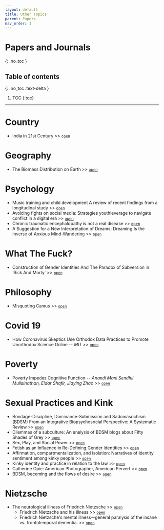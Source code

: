 ```yaml
---
layout: default
title: Other Topics
parent: Papers
nav_order: 1
---
```


# Papers and Journals
{: .no_toc }

## Table of contents
{: .no_toc .text-delta }

1. TOC
{:toc}

---

# Country

- India in 21st Century >> [`open`](https://sci-hub.tw/10.2307/2623830)

# Geography

- The Biomass Distribution on Earth >> [`open`](https://www.pnas.org/content/pnas/115/25/6506.full.pdf)

# Psychology

- Music training and child development A review of recent findings from a longitudinal study >> [`open`](https://sci-hub.tw/10.1111/nyas.13606)
- Avoiding fights on social media: Strategies youthleverage to navigate conflict in a digital era >> [`open`](https://sci-hub.tw/10.1002/jcop.22363)
- Chronic traumatic encephalopathy is not a real disease >> [`open`](https://academic.oup.com/acn/article/33/5/644/5087832)
- A Suggestion for a New Interpretation of Dreams: Dreaming Is the Inverse of Anxious Mind-Wandering >> [`open`](https://psyarxiv.com/k6trz/)

# What The Fuck?

- Construction of Gender Identities And The Paradox of Subversion in ‘Rick And Morty’ >> [`open`](http://www.journalcra.com/sites/default/files/issue-pdf/31365.pdf)

# Philosophy

- Misquoting Camus >> [`open`](https://www.academia.edu/19617157/The_noble_art_of_misquoting_Camus_from_its_origins_to_the_Internet_era)

# Covid 19

- How Coronavirus Skeptics Use Orthodox Data Practices to Promote Unorthodox Science Online -- *MIT* >> [`open`](https://arxiv.org/pdf/2101.07993.pdf)

# Poverty

- Poverty Impedes Cognitive Function -- *Anandi Mani Sendhil Mullainathan, Eldar Shafir, Jiaying Zhao* >> [`open`](https://sci-hub.do/10.1126/science.1238041)

# Sexual Practices and Kink

- Bondage-Discipline, Dominance-Submission and Sadomasochism (BDSM) From an Integrative Biopsychosocial Perspective: A Systematic Review >> [`open`](https://sci-hub.do/10.1016/j.esxm.2019.02.002)
- Dilemmas of a subculture: An analysis of BDSM blogs about Fifty Shades of Grey >> [`open`](https://www.academia.edu/40961847/Dilemmas_of_a_subculture_An_analysis_of_BDSM_blogs_about_Fifty_Shades_of_Grey)
- Sex, Play, and Social Power >> [`open`](https://www.academia.edu/41254173/Chapter_5_SEX_PLAY_AND_SOCIAL_POWER_)
- Fetish as an Influence in Re-Defining Gender Identities >> [`open`](https://www.academia.edu/40525586/Fetish_as_an_Influence_in_Re_Defining_Gender_Identities)
- Affirmation, compartmentalization, and isolation: Narratives of identity sentiment among kinky people >> [`open`](https://www.academia.edu/43024198/Affirmation_compartmentalization_and_isolation_Narratives_of_identity_sentiment_among_kinky_people)
- Kinky identity and practice in relation to the law >> [`open`](https://www.academia.edu/43047679/Kinky_identity_and_practice_in_relation_to_the_law)
- Catherine Opie: American Photographer, American Pervert >> [`open`](https://www.academia.edu/28632294/Catherine_Opie_American_Photographer_American_Pervert)
- BDSM, becoming and the flows of desire >> [`open`](https://www.tandfonline.com/doi/full/10.1080/13691058.2018.1485969)

# Nietzsche

- The neurological illness of Friedrich Nietzsche >> [`open`](https://pubmed.ncbi.nlm.nih.gov/18575181/)
	- Friedrich Nietzsche and his illness >> [`open`](https://pubmed.ncbi.nlm.nih.gov/23586545/)
	- Friedrich Nietzsche's mental illness--general paralysis of the insane vs. frontotemporal dementia. >> [`open`](https://pubmed.ncbi.nlm.nih.gov/17087793/)
